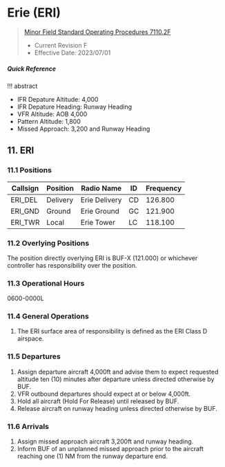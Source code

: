 # Erie (ERI)
> [Minor Field Standard Operating Procedures 7110.2F](../../authority-sections/7110.2F-authority.md)
> - Current Revision F
> - Effective Date: 2023/07/01

##### Quick Reference
!!! abstract
- IFR Depature Altitude: 4,000
- IFR Depature Heading: Runway Heading
- VFR Altitude: AOB 4,000
- Pattern Altitude: 1,800
- Missed Approach: 3,200 and Runway Heading


## 11. ERI

### 11.1 Positions
| Callsign | Position | Radio Name | ID | Frequency |
| -- | -- | -- | -- | -- |
| ERI_DEL | Delivery |  Erie Delivery | CD | 126.800 |
| ERI_GND | Ground |  Erie Ground | GC | 121.900 |
| ERI_TWR | Local |  Erie Tower | LC | 118.100 |

### 11.2 Overlying Positions
The position directly overlying ERI is BUF-X (121.000) or whichever controller has responsibility over the position.

### 11.3 Operational Hours
0600-0000L

### 11.4 General Operations
1. The ERI surface area of responsibility is defined as the ERI Class D airspace.


### 11.5 Departures
1. Assign departure aircraft 4,000ft and advise them to expect requested altitude ten (10) minutes after departure unless directed otherwise by BUF.
2. VFR outbound departures should expect at or below 4,000ft.
3. Hold all aircraft (Hold For Release) until released by BUF.
4. Release aircraft on runway heading unless directed otherwise by BUF.


### 11.6 Arrivals
1. Assign missed approach aircraft 3,200ft and runway heading.
2. Inform BUF of an unplanned missed approach prior to the aircraft reaching one (1) NM from the runway departure end.

